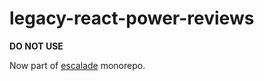 # legacy-react-power-reviews

**DO NOT USE**

Now part of [escalade](https://github.com/escaladesports/escalade-internal/tree/master/packages/react-power-reviews) monorepo.
